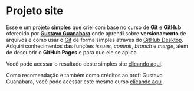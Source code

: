 # Projeto site
 Esse é um projeto **simples** que criei com base no curso de **Git** e **GitHub** oferecido por [**Gustavo Guanabara**](https://github.com/gustavoguanabara) onde aprendi sobre **versionamento** de arquivos e como usar o [Git](https://git-scm.com) de forma simples atraves do [GitHub Desktop](https://desktop.github.com). Adquiri conhecimentos das funções *issues*, *commit*, *branch* e *merge*, alem de descubrir o **GitHub Pages** e para que ele se aplica.
 
 Você pode acessar o resultado deste simples site [clicando aqui](https://matheusgattiguedes.github.io/projeto-site).
 
Como recomendação e também como créditos ao prof: Gustavo Guanabara, você pode acessar este mesmo curso [clicando aqui](https://www.cursoemvideo.com/curso/curso-de-git-e-github/).
